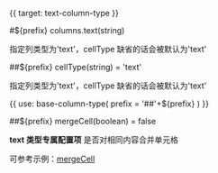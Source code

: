 {{ target: text-column-type }}

#${prefix} columns.text(string)

指定列类型为'text'，cellType 缺省的话会被默认为'text'

##${prefix} cellType(string) = 'text'

指定列类型为'text'，cellType 缺省的话会被默认为'text'

{{ use: base-column-type(
    prefix = '##'+${prefix}
) }}

##${prefix} mergeCell(boolean) = false

**text 类型专属配置项** 是否对相同内容合并单元格

可参考示例：[mergeCell](../examples/basic-functionality/merge)
